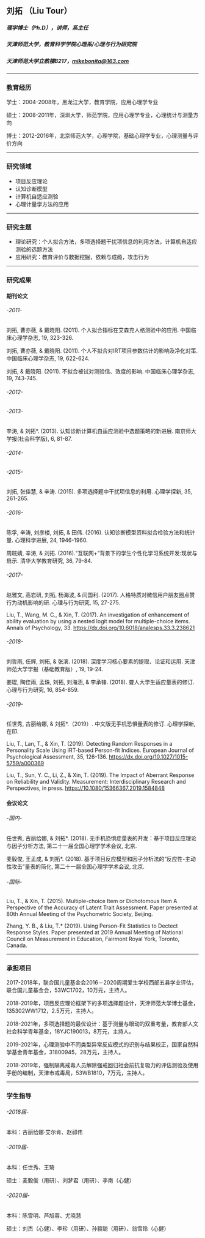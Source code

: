 ## 刘拓 （Liu Tour）

##### 理学博士（Ph.D），讲师，系主任
##### 天津师范大学，教育科学学院心理系/心理与行为研究院 
##### 天津师范大学立教楼B217，mikebonita@163.com

---
### 教育经历
学士：2004-2008年，黑龙江大学，教育学院，应用心理学专业

硕士：2008-2011年，深圳大学，师范学院，应用心理学专业，心理统计与测量方向

博士：2012-2016年，北京师范大学，心理学院，基础心理学专业，心理测量与评价方向

---
### 研究领域
- 项目反应理论
- 认知诊断模型
- 计算机自适应测验
- 心理计量学方法的应用

---
### 研究主题
- 理论研究：个人拟合方法，多项选择题干扰项信息的利用方法，计算机自适应测验的选题方法
- 应用研究：教育评价与数据挖掘，依赖与成瘾，攻击行为

---
### 研究成果
#### 期刊论文
###### -2011-
刘拓, 曹亦薇, & 戴晓阳. (2011). 个人拟合指标在艾森克人格测验中的应用. 中国临床心理学杂志, 19, 323-326.

刘拓, 曹亦薇, & 戴晓阳. (2011). 个人不拟合对IRT项目参数估计的影响及净化对策. 中国临床心理学杂志, 19, 622-624.

刘拓, & 戴晓阳. (2011). 不拟合被试对测验信、效度的影响. 中国临床心理学杂志, 19, 743-745.
###### -2012-
###### -2013-
辛涛, & 刘拓*. (2013). 认知诊断计算机自适应测验中选题策略的新进展. 南京师大学报(社会科学版), 6, 81-87.
###### -2014-
###### -2015-
刘拓, 张佳慧, & 辛涛. (2015). 多项选择题中干扰项信息的利用. 心理学探新, 35, 261-265.
###### -2016-
陈孚, 辛涛, 刘彦楼, 刘拓, & 田伟. (2016). 认知诊断模型资料拟合检验方法和统计量. 心理科学进展, 24, 1946-1960.

周皖婧, 辛涛, & 刘拓. (2016).“互联网+”背景下的学生个性化学习系统开发:现状与启示. 清华大学教育研究, 36, 79-84.
###### -2017-
赵雅文, 高岩研, 刘拓, 杨海波, & 闫国利. (2017). 人格特质对微信用户朋友圈点赞行为动机影响的研. 心理与行为研究, 15, 27-275.

Liu, T., Wang, M. C., & Xin, T. (2017). An investigation of enhancement of ability evaluation by using a nested logit model for multiple-choice items. Annals of Psychology, 33. https://dx.doi.org/10.6018/analesps.33.3.238621
###### -2018-
刘哲雨, 任辉, 刘拓, & 张滨. (2018). 深度学习核心要素的提取、论证和运用. 天津师范大学学报（基础教育版）, 19, 19-24.

姜琨, 陶佳雨, 孟珠, 刘拓, 刘海涵, & 李承锋. (2018). 聋人大学生适应量表的修订. 心理与行为研究, 16, 854-859.
###### -2019-
任世秀, 古丽给娜, & 刘拓*.（2019）. 中文版无手机恐惧量表的修订. 心理学探新, 在印.

Liu, T., Lan, T., & Xin, T. (2019). Detecting Random Responses in a Personality Scale Using IRT-based Person-fit Indices. European Journal of Psychological Assessment, 35, 126-136. https://dx.doi.org/10.1027/1015-5759/a000369

Liu, T., Sun, Y. C., Li, Z., & Xin, T. (2019). The Impact of Aberrant Response on Reliability and Validity. Measurement: Interdisciplinary Research and Perspectives, in press. https://10.1080/15366367.2019.1584848
#### 会议论文 
###### -国内-
任世秀, 古丽给娜, & 刘拓*. (2018). 无手机恐惧症量表的开发：基于项目反应理论与因子分析方法, 第二十一届全国心理学学术会议, 北京.

麦毅俊, 王孟成, & 刘拓*. (2018). 基于项目反应模型和因子分析法的“反应性-主动性攻击”量表的简化, 第二十一届全国心理学学术会议, 北京.
###### -国际-
Liu, T., & Xin, T. (2015). Multiple-choice Item or Dichotomous Item A Perspective of the Accuracy of Latent Trait Assessment. Paper presented at 80th Annual Meeting of the Psychometric Society, Beijing.

Zhang, Y. B., & Liu, T.* (2019). Using Person-Fit Statistics to Dectect Response Styles. Paper presented at 2019 Annual Meeting of National Council on Measurement in Education, Fairmont Royal York, Toronto, Canada.

---
### 承担项目
2017-2018年，联合国儿童基金会2016－2020周期爱生学校西部五县学业评估，联合国儿童基金会，53WC1702，10万元，主持人。

2018-2019年，项目反应理论框架下的多项选择题设计，天津师范大学博士基金，135302WW1712，2.5万元，主持人。

2018-2021年，多项选择题的最优设计：基于测量与眼动的双重考量，教育部人文社会科学青年基金，18YJC190013，8万元，主持人。

2019-2021年，心理测验中不同类型异常反应模式的识别与结果校正，国家自然科学基金青年基金，31800945，28万元，主持人。

2018-2019年，强制隔离戒毒人员解除强戒回归社会前抗复吸力的评估测验及使用手册的编制，天津市戒毒局，53WB1810，7万元，主持人。

---
### 学生指导
###### -2018届-
本科：古丽给娜·艾尔肯、赵祁伟
###### -2019届-
本科：任世秀、王琦

硕士：麦毅俊（用研）、刘梦君（用研）、李南（心健）
###### -2020届-
本科：陈雪明、芦旭蓉、尤晓慧

硕士：刘杰（心健）、李珍（用研）、孙毅聪（用研）、翁雪玲（心健）


